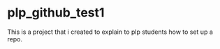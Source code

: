 # plp_github_test1
This is a project that i created to explain to plp students how to set up a repo.
